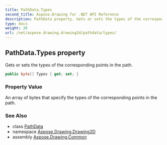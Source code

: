 ```yaml
---
title: PathData.Types
second_title: Aspose.Drawing for .NET API Reference
description: PathData property. Gets or sets the types of the corresponding points in the path
type: docs
weight: 30
url: /net/aspose.drawing.drawing2d/pathdata/types/
---
```

## PathData.Types property

Gets or sets the types of the corresponding points in the path.

```csharp
public byte[] Types { get; set; }
```

### Property Value

An array of bytes that specify the types of the corresponding points in the path.

### See Also

* class [PathData](../)
* namespace [Aspose.Drawing.Drawing2D](../../pathdata/)
* assembly [Aspose.Drawing.Common](../../../)


